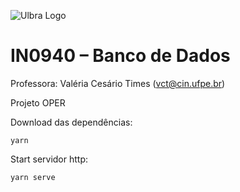 ![Ulbra Logo](http://ulbra-to.br/cursos/Ciencia-da-Computacao/banner.jpg)


# IN0940 – Banco de Dados #
Professora: Valéria Cesário Times (vct@cin.ufpe.br)

Projeto OPER

Download das dependências:

    yarn
    
Start servidor http:

    yarn serve

